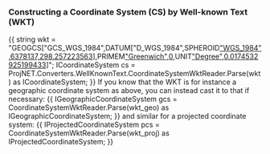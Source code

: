 ### Constructing a Coordinate System (CS) by Well-known Text (WKT)
{{
string wkt = "GEOGCS[\"GCS_WGS_1984\",DATUM[\"D_WGS_1984\",SPHEROID[\"WGS_1984\",6378137,298.257223563](__GCS_WGS_1984__,DATUM[__D_WGS_1984__,SPHEROID[__WGS_1984__,6378137,298.257223563)],PRIMEM[\"Greenwich\",0](__Greenwich__,0),UNIT[\"Degree\",0.0174532925199433](__Degree__,0.0174532925199433)]";
ICoordinateSystem cs = ProjNET.Converters.WellKnownText.CoordinateSystemWktReader.Parse(wkt) as ICoordinateSystem;
}}
If you know that the WKT is for instance a geographic coordinate system as above, you can instead cast it to that if necessary:
{{
IGeographicCoordinateSystem gcs = CoordinateSystemWktReader.Parse(wkt_geo) as IGeographicCoordinateSystem;
}}
and similar for a projected coordinate system:
{{
IProjectedCoordinateSystem pcs = CoordinateSystemWktReader.Parse(wkt_proj) as IProjectedCoordinateSystem;
}}